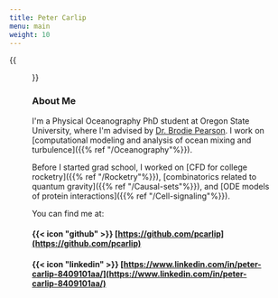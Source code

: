 ```yaml
---
title: Peter Carlip
menu: main
weight: 10
---
```


{{<figure
    src="images/headshot.jpg"
    alt="Peter Carlip"
    class="right">}}

### About Me

I'm a Physical Oceanography PhD student at Oregon State University, where I'm advised 
by [Dr. Brodie Pearson](https://brodiepearson.github.io/). I work on [computational 
modeling and analysis of ocean mixing and turbulence]({{% ref "/Oceanography"%}}). 

Before I started grad school, I worked on [CFD for college rocketry]({{% ref "/Rocketry"%}}),
[combinatorics related to quantum gravity]({{% ref "/Causal-sets"%}}), and 
[ODE models of protein interactions]({{% ref "/Cell-signaling"%}}).

You can find me at:

#### {{< icon "github" >}} [https://github.com/pcarlip](https://github.com/pcarlip)

#### {{< icon "linkedin" >}} [https://www.linkedin.com/in/peter-carlip-8409101aa/](https://www.linkedin.com/in/peter-carlip-8409101aa/)



